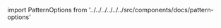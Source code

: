 
import PatternOptions from '../../../../../../src/components/docs/pattern-options'

<PatternOptions pattern='carlita' />

